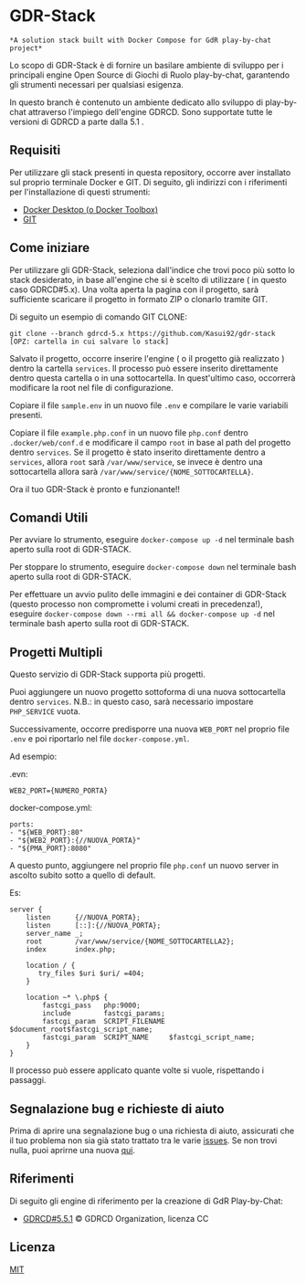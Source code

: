 # GDR-Stack
```*A solution stack built with Docker Compose for GdR play-by-chat project*```

Lo scopo di GDR-Stack è di fornire un basilare ambiente di sviluppo per i principali engine Open Source di Giochi di Ruolo play-by-chat,
garantendo gli strumenti necessari per qualsiasi esigenza.

In questo branch è contenuto un ambiente dedicato allo sviluppo di play-by-chat attraverso l'impiego dell'engine GDRCD. 
Sono supportate tutte le versioni di GDRCD a parte dalla 5.1 .  


## Requisiti

Per utilizzare gli stack presenti in questa repository, occorre aver installato sul proprio terminale Docker e GIT.
Di seguito, gli indirizzi con i riferimenti per l'installazione di questi strumenti:

- [Docker Desktop (o Docker Toolbox)](https://www.docker.com/products/docker-desktop)
- [GIT](https://git-scm.com/downloads)

## Come iniziare

Per utilizzare gli GDR-Stack, seleziona dall'indice che trovi poco più sotto lo stack desiderato, in base all'engine che si è scelto
di utilizzare ( in questo caso GDRCD#5.x). Una volta aperta la pagina con il progetto, sarà sufficiente scaricare il progetto in formato ZIP o clonarlo tramite GIT.

Di seguito un esempio di comando GIT CLONE:

```shell
git clone --branch gdrcd-5.x https://github.com/Kasui92/gdr-stack [OPZ: cartella in cui salvare lo stack]
```

Salvato il progetto, occorre inserire l'engine ( o il progetto già realizzato ) dentro la cartella `services`.
Il processo può essere inserito direttamente dentro questa cartella o in una sottocartella. In quest'ultimo caso, 
occorrerà modificare la root nel file di configurazione.

Copiare il file `sample.env` in un nuovo file `.env` e compilare le varie variabili presenti.

Copiare il file `example.php.conf` in un nuovo file `php.conf` dentro `.docker/web/conf.d` e modificare il campo `root` in base al path del progetto dentro `services`.
Se il progetto è stato inserito direttamente dentro a `services`, allora `root` sarà `/var/www/service`, se invece è dentro una sottocartella
allora sarà `/var/www/service/{NOME_SOTTOCARTELLA}`.

Ora il tuo GDR-Stack è pronto e funzionante!!


## Comandi Utili 

Per avviare lo strumento, eseguire `docker-compose up -d` nel terminale bash aperto sulla root di GDR-STACK.

Per stoppare lo strumento, eseguire `docker-compose down` nel terminale bash aperto sulla root di GDR-STACK.

Per effettuare un avvio pulito delle immagini e dei container di GDR-Stack (questo processo non compromette i volumi creati in precedenza!),
eseguire `docker-compose down --rmi all && docker-compose up -d` nel terminale bash aperto sulla root di GDR-STACK.


## Progetti Multipli

Questo servizio di GDR-Stack supporta più progetti.

Puoi aggiungere un nuovo progetto sottoforma di una nuova sottocartella dentro `services`.
N.B.: in questo caso, sarà necessario impostare `PHP_SERVICE` vuota.

Successivamente, occorre predisporre una nuova `WEB_PORT` nel proprio file `.env` e poi riportarlo nel file `docker-compose.yml`.

Ad esempio:

.evn:

`WEB2_PORT={NUMERO_PORTA}`

docker-compose.yml:

```
ports: 
- "${WEB_PORT}:80" 
- "${WEB2_PORT}:{//NUOVA_PORTA}" 
- "${PMA_PORT}:8080"
```

A questo punto, aggiungere nel proprio file `php.conf` un nuovo server in ascolto subito sotto a quello di default.

Es:

```
server {
    listen      {//NUOVA_PORTA};
    listen      [::]:{//NUOVA_PORTA};
    server_name _;
    root        /var/www/service/{NOME_SOTTOCARTELLA2};
    index       index.php;

    location / {
       try_files $uri $uri/ =404;
    }

    location ~* \.php$ {
        fastcgi_pass   php:9000;
        include        fastcgi_params;
        fastcgi_param  SCRIPT_FILENAME $document_root$fastcgi_script_name;
        fastcgi_param  SCRIPT_NAME     $fastcgi_script_name;
    }
}
```

Il processo può essere applicato quante volte si vuole, rispettando i passaggi.

## Segnalazione bug e richieste di aiuto

Prima di aprire una segnalazione bug o una richiesta di aiuto, assicurati che il tuo problema non sia già stato trattato 
tra le varie [issues](https://github.com/Kasui92/gdr-stack/labels/gdrcd-5.x). Se non trovi nulla, puoi aprirne una nuova
[qui](https://github.com/Kasui92/gdr-stack/issues/new).

## Riferimenti

Di seguito gli engine di riferimento per la creazione di GdR Play-by-Chat:

- [GDRCD#5.5.1](https://github.com/GDRCD/GDRCD) © GDRCD Organization, licenza CC

## Licenza
[MIT](https://choosealicense.com/licenses/mit/)

